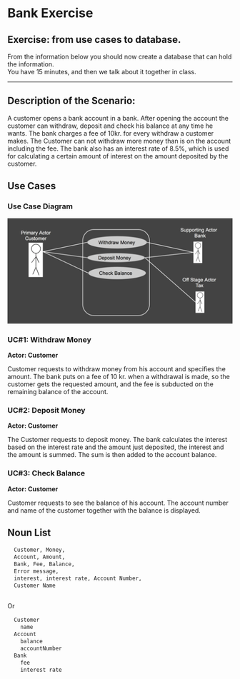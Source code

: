 # Bank Exercise
## Exercise: from use cases to database.     
From the information below you should now create a database that can  hold the information.    
You have 15 minutes, and then we talk about it together in class. 

<hr>

## Description of the Scenario:
  
A customer opens a bank account in a bank.
After opening the account the customer can withdraw, deposit and check his balance at any time he wants. The bank charges a fee of 10kr. for every withdraw a customer makes. The Customer can not withdraw more money than is on the account including the fee. The bank also has an interest rate of 8.5%, which is used for calculating a certain amount of interest on the amount deposited by the customer.

## Use Cases

### Use Case Diagram

![](https://github.com/Dat17i/09_bank_exercise/blob/master/src/Screen%20Shot%202018-03-21%20at%2020.59.29.png)

### UC#1: Withdraw Money
**Actor: Customer**    

Customer requests to withdraw money from his account and specifies the amount. 
The bank puts on a fee of 10 kr. when a withdrawal is made, so the customer gets the requested amount, and the fee is subducted on the remaining balance of the account. 

### UC#2: Deposit Money
**Actor: Customer**   

The Customer requests to deposit money. The bank calculates the interest based on the interest rate and the amount just deposited, the interest and the amount is summed. The sum is then added to the account balance.

### UC#3: Check Balance
**Actor: Customer**    

Customer requests to see the balance of his account. 
The account number and name of the customer together with the balance is displayed.

## Noun List

````     
  Customer, Money, 
  Account, Amount, 
  Bank, Fee, Balance, 
  Error message, 
  interest, interest rate, Account Number, 
  Customer Name
   
````
Or

````     
  Customer
    name
  Account
    balance
    accountNumber
  Bank
    fee
    interest rate

   
````

 





  
